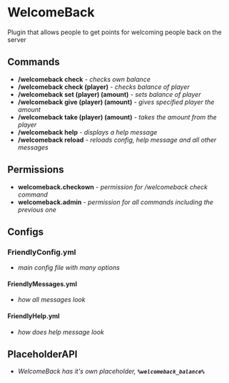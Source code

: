 # WelcomeBack
Plugin that allows people to get points for welcoming people back on the server

## Commands

* **/welcomeback check** - *checks own balance*
* **/welcomeback check (player)** - *checks balance of player*
* **/welcomeback set (player) (amount)** - *sets balance of player*
* **/welcomeback give (player) (amount)** - *gives specified player the amount*
* **/welcomeback take (player) (amount)** - *takes the amount from the player*
* **/welcomeback help** - *displays a help message*
* **/welcomeback reload** - *reloads config, help message and all other messages*

## Permissions

* **welcomeback.checkown** - *permission for /welcomeback check command*
* **welcomeback.admin** - *permission for all commands including the previous one*

## Configs

### FriendlyConfig.yml
  * *main config file with many options*
#### FriendlyMessages.yml
  * *how all messages look*
#### FriendlyHelp.yml
  * *how does help message look*
  
## PlaceholderAPI

* *WelcomeBack has it's own placeholder, _**`%welcomeback_balance%`**_*
